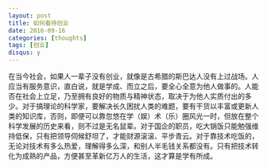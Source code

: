 ```yaml
---
layout: post
title: 如何看待创业
date: 2016-09-16
categories: [thoughts]
tags: [创业]
disqus: y
---
```


在当今社会，如果人一辈子没有创业，就像是古希腊的斯巴达人没有上过战场。人应当有服务意识，直白说，就是学成、而立之后，要全心全意为他人做事的。人能否在社会上立足，乃至拥有良好的物质与精神状态，取决于为他人实质付出的多少。对于搞理论的科学家，要解决长久困扰人类的难题，要有干货以丰富或更新人类的知识库，否则，即便可以靠忽悠在学（娱）术（乐）圈风光一时，但放在整个科学发展的历史来看，则不过是无名鼠辈。对于国企的职员，吃大锅饭只能勉强维持低保，只有把领导伺候舒坦了，才能财源滚滚、平步青云。对于靠技术吃饭的，无论对技术有多么热爱，理解得多么深，和别人半毛钱关系都没有。只有把技术转化为成熟的产品，方便甚至革新亿万人的生活，这才算是学有所成。
